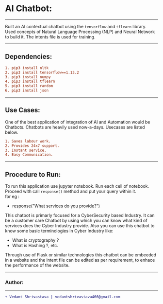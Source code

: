 # AI Chatbot:
____________________________________________________________________________________________________________________________________
Built an AI contextual chatbot using the `tensorflow` and `tflearn` library. Used concepts of Natural Language Processing (NLP) and Neural Network to build it.
The intents file is used for training.
____________________________________________________________________________________________________________________________________
## Dependencies:
```diff
1. pip3 install nltk
2. pip3 install tensorflow==1.13.2
3. pip3 install numpy
4. pip3 install tflearn
5. pip3 install random
6. pip3 install json
````
____________________________________________________________________________________________________________________________________
## Use Cases:
One of the best application of integration of AI and Automation would be Chatbots. Chatbots are heavily used now-a-days. Usecases are listed below.
```diff
1. Saves labour work.
2. Provides 24x7 support.
3. Instant service.
4. Easy Communication.
````
____________________________________________________________________________________________________________________________________
## Procedure to Run:
To run this application use jupyter notebook. Run each cell of notebook. Proceed with call `response()` method and put your query within it.<br>
for eg :
- response("What services do you provide?")

This chatbot is primarly focused for a CyberSecurity based Industry. It can be a customer care Chatbot by using which you can know what kind of services does the Cyber Industry provide. Also you can use this chatbot to know some basic terminologies in Cyber Industry like:

- What is cryptography ?
- What is Hashing ?, etc.

Through use of Flask or similar technologies this chatbot can be embeeded in a website and the intent file can be edited as per requirement, to enhace the performance of the website.
___________________________________________________________________________________________________________________________________
### Author:
----------------------------------
```diff
+ Vedant Shrivastava | vedantshrivastava466@gmail.com
````
